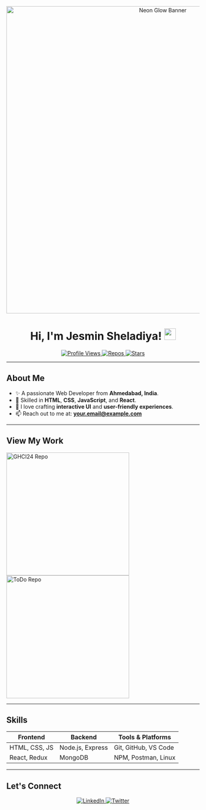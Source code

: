 <!-- Header Section with Neon Animation Background -->
<p align="center">
  <img src="https://raw.githubusercontent.com/Jesmin-1832/Jesmin-1832/main/banner.png" alt="Neon Glow Banner" width="800"/>
</p>

<h1 align="center">Hi, I'm Jesmin Sheladiya! <img src="https://media.giphy.com/media/hvRJCLFzcasrR4ia7z/giphy.gif" width="30px"/></h1>

<p align="center">
  <a href="https://github.com/Jesmin-1832">
    <img alt="Profile Views" src="https://komarev.com/ghpvc/?username=Jesmin-1832&color=brightgreen">
  </a>
  <a href="https://github.com/Jesmin-1832?tab=repositories">
    <img alt="Repos" src="https://img.shields.io/github/repo-size/Jesmin-1832/Jesmin-1832?color=blue">
  </a>
  <a href="https://github.com/Jesmin-1832?tab=stars">
    <img alt="Stars" src="https://img.shields.io/github/stars/Jesmin-1832/Jesmin-1832?color=yellow">
  </a>
</p>

---

## About Me
- ✨ A passionate Web Developer from **Ahmedabad, India**.
- 🚀 Skilled in **HTML**, **CSS**, **JavaScript**, and **React**.
- 🎨 I love crafting **interactive UI** and **user-friendly experiences**.
- 📫 Reach out to me at: **your.email@example.com**

---

##  View My Work

<p>
  <a href="https://github.com/Jesmin-1832/GHCI24-Photo-Editor-Frame-Uploader">
    <img src="https://github-readme-stats.vercel.app/api/pin/?username=Jesmin-1832&repo=GHCI24-Photo-Editor-Frame-Uploader" alt="GHCI24 Repo" width="320"/>
  </a>
  <a href="https://github.com/Jesmin-1832/Acto-ToDo-List">
    <img src="https://github-readme-stats.vercel.app/api/pin/?username=Jesmin-1832&repo=Acto-ToDo-List" alt="ToDo Repo" width="320"/>
  </a>
</p>

---

##  Skills

| Frontend        | Backend       | Tools & Platforms         |
|----------------|---------------|---------------------------|
| HTML, CSS, JS  | Node.js, Express | Git, GitHub, VS Code     |
| React, Redux   | MongoDB         | NPM, Postman, Linux       |

---

##  Let's Connect

<p align="center">
  <a href="https://www.linkedin.com/in/your-linkedin">
    <img src="https://img.shields.io/badge/LinkedIn-Profile-blue?logo=linkedin" alt="LinkedIn">
  </a>
  <a href="https://twitter.com/your-twitter">
    <img src="https://img.shields.io/badge/Twitter-Profile-lightblue?logo=twitter" alt="Twitter">
  </a>
</p>
